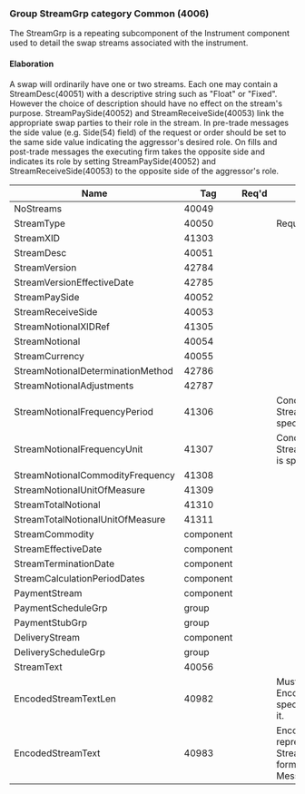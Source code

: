 ### Group StreamGrp category Common (4006)

The StreamGrp is a repeating subcomponent of the Instrument component used to detail the swap streams associated with the instrument.

#### Elaboration

A swap will ordinarily have one or two streams. Each one may contain a StreamDesc(40051) with a descriptive string such as "Float" or "Fixed". However the choice of description should have no effect on the stream's purpose.
StreamPaySide(40052) and StreamReceiveSide(40053) link the appropriate swap parties to their role in the stream. In pre-trade messages the side value (e.g. Side(54) field) of the request or order should be set to the same side value indicating the aggressor's desired role. On fills and post-trade messages the executing firm takes the opposite side and indicates its role by setting
StreamPaySide(40052) and StreamReceiveSide(40053) to the opposite side of the aggressor's role.

| Name                              | Tag       | Req'd | Documentation                                                                                                                               |
|-----------------------------------|-----------|----------|-------------------------------------------------------------------------------------------------------------------------------|
| NoStreams                         | 40049     |       |                                                                                                                                |
| StreamType                        | 40050     |       | Required if NoStreams(40049) > 0.                                                                                                                |
| StreamXID                         | 41303     |       |                                                                                                                                |
| StreamDesc                        | 40051     |       |                                                                                                                                |
| StreamVersion                     | 42784     |       |                                                                                                                                |
| StreamVersionEffectiveDate        | 42785     |       |                                                                                                                                |
| StreamPaySide                     | 40052     |       |                                                                                                                                |
| StreamReceiveSide                 | 40053     |       |                                                                                                                                |
| StreamNotionalXIDRef              | 41305     |       |                                                                                                                                |
| StreamNotional                    | 40054     |       |                                                                                                                                |
| StreamCurrency                    | 40055     |       |                                                                                                                                |
| StreamNotionalDeterminationMethod | 42786     |       |                                                                                                                                |
| StreamNotionalAdjustments         | 42787     |       |                                                                                                                                |
| StreamNotionalFrequencyPeriod     | 41306     |       | Conditionally required when StreamNotionalFrequencyUnit(41307) is specified.                                                                     |
| StreamNotionalFrequencyUnit       | 41307     |       | Conditionally required when StreamNotionalFrequencyPeriod(41306) is specified.                                                                   |
| StreamNotionalCommodityFrequency  | 41308     |       |                                                                                                                                |
| StreamNotionalUnitOfMeasure       | 41309     |       |                                                                                                                                |
| StreamTotalNotional               | 41310     |       |                                                                                                                                |
| StreamTotalNotionalUnitOfMeasure  | 41311     |       |                                                                                                                                |
| StreamCommodity                   | component |       |                                                                                                                                |
| StreamEffectiveDate               | component |       |                                                                                                                                |
| StreamTerminationDate             | component |       |                                                                                                                                |
| StreamCalculationPeriodDates      | component |       |                                                                                                                                |
| PaymentStream                     | component |       |                                                                                                                                |
| PaymentScheduleGrp                | group     |       |                                                                                                                                |
| PaymentStubGrp                    | group     |       |                                                                                                                                |
| DeliveryStream                    | component |       |                                                                                                                                |
| DeliveryScheduleGrp               | group     |       |                                                                                                                                |
| StreamText                        | 40056     |       |                                                                                                                                |
| EncodedStreamTextLen              | 40982     |       | Must be set if EncodedStreamText(40983) field is specified and must immediately precede it.                                                      |
| EncodedStreamText                 | 40983     |       | Encoded (non-ASCII characters) representation of the StreamText(40056) field in the encoded format specified via the MessageEncoding(347) field. |

